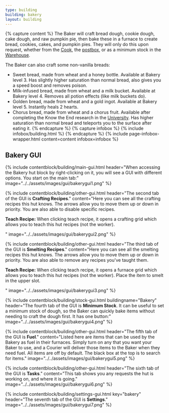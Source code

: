 ```yaml
---
type: building
building: bakery
layout: building
---
```

{% capture content %}
The Baker will craft bread dough, cookie dough, cake dough, and raw pumpkin pie, then bake these in a furnace to create bread, cookies, cakes, and pumpkin pies. They will only do this upon request, whether from the [Cook](../../source/workers/cook), the [postbox](../../source/items/postbox), or as a minimum stock in the [Warehouse](../../source/buildings/warehouse).

The Baker can also craft some non-vanilla breads:

- Sweet bread, made from wheat and a honey bottle. Available at Bakery level 3. Has slightly higher saturation than normal bread, also gives you a speed boost and removes poison.
- Milk-infused bread, made from wheat and a milk bucket. Available at Bakery level 4. Removes all potion effects (like milk buckets do).
- Golden bread, made from wheat and a gold ingot. Available at Bakery level 5. Instantly heals 2 hearts.
- Chorus bread, made from wheat and a chorus fruit. Available after completing the Know the End research in the [University](../../source/buildings/university). Has higher saturation than normal bread and teleports you to the surface after eating it.
{% endcapture %}
{% capture infobox %}
{% include infobox/building.html %}
{% endcapture %}
{% include page-infobox-wrapper.html content=content infobox=infobox %}

## Bakery GUI

{% include contentblock/building/main-gui.html header="When accessing the Bakery hut block by right-clicking on it, you will see a GUI with different options. You start on the main tab:" image="../../assets/images/gui/bakerygui1.png" %}

{% include contentblock/building/other-gui.html header="The second tab of the GUI is <strong>Crafting Recipes</strong>." content="Here you can see all the crafting recipes this hut knows.  The arrows allow you to move them up or down in priority.  You are also able to disable specific recipes.<p><strong> Teach Recipe:</strong> When clicking teach recipe, it opens a crafting grid which allows you to teach this hut recipes (not the worker).</p>" image="../../assets/images/gui/bakerygui2.png" %}

{% include contentblock/building/other-gui.html header="The third tab of the GUI is <strong>Smelting Recipes</strong>." content="Here you can see all the smelting recipes this hut knows.  The arrows allow you to move them up or down in priority.  You are also able to remove any recipes you've taught them.<p><strong> Teach Recipe:</strong> When clicking teach recipe, it opens a furnace grid which allows you to teach this hut recipes (not the worker).  Place the item to smelt in the upper slot.</p>" image="../../assets/images/gui/bakerygui3.png" %}

{% include contentblock/building/stock-gui.html buildingname="Bakery" header="The fourth tab of the GUI is <strong>Minimum Stock</strong>. It can be useful to set a minimum stock of dough, so the Baker can quickly bake items without needing to craft the dough first. It has one button:" image="../../assets/images/gui/bakerygui4.png" %}

{% include contentblock/building/other-gui.html header="The fifth tab of the GUI is <strong>Fuel</strong>." content="Listed here are items that can be used by the Bakery as fuel in their furnaces. Simply turn on any that you want your Baker to use, and a Courier will deliver those items to the Baker when they need fuel.  All items are off by default.  The black box at the top is to search for items." image="../../assets/images/gui/bakerygui5.png" %}

{% include contentblock/building/other-gui.html header="The sixth tab of the GUI is <strong>Tasks</strong>." content="This tab shows you any requests the hut is working on, and where it is going." image="../../assets/images/gui/bakerygui6.png" %}

{% include contentblock/building/settings-gui.html key="bakery" header="The seventh tab of the GUI is <strong>Settings</strong>." image="../../assets/images/gui/bakerygui7.png" %}